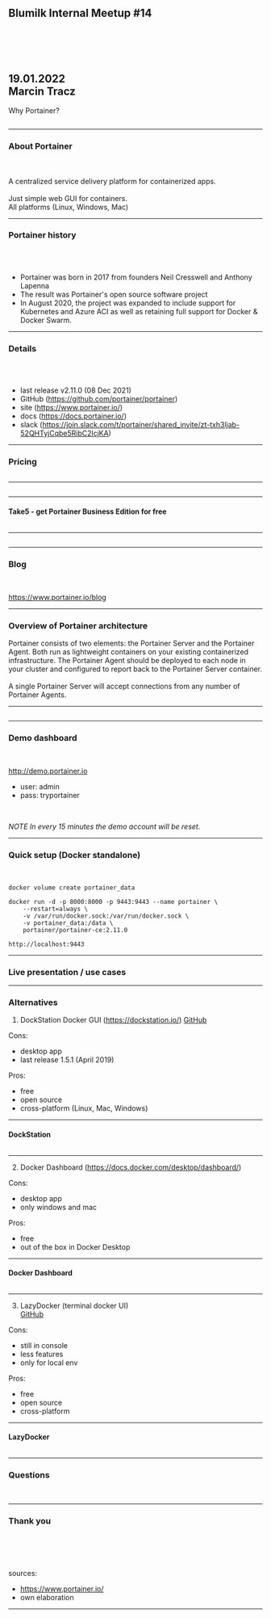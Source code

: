 ## Blumilk Internal Meetup #14
\
\
<img data-src="presentations/2022-01-19-portainer/images/portainer-logo.png">
\
\
19.01.2022\
Marcin Tracz
---
Why Portainer?

<img data-src="presentations/2022-01-19-portainer/images/docker container ls.png">

---

### About Portainer
<br><br>
A centralized service delivery platform for containerized apps.
<br><br>
Just simple web GUI for containers.
<br>
All platforms (Linux, Windows, Mac)

---
### Portainer history
<br><br>
- Portainer was born in 2017 from founders Neil Cresswell and Anthony Lapenna
- The result was Portainer's open source software project
- In August 2020, the project was expanded to include support for Kubernetes and Azure ACI as well as retaining full support for Docker & Docker Swarm.

---
### Details
<br><br>
- last release v2.11.0 (08 Dec 2021)
- GitHub (https://github.com/portainer/portainer)
- site (https://www.portainer.io/)
- docs (https://docs.portainer.io/)
- slack (https://join.slack.com/t/portainer/shared_invite/zt-txh3ljab-52QHTyjCqbe5RibC2lcjKA)
---
### Pricing
<img data-src="presentations/2022-01-19-portainer/images/products1.JPG">

---
<img data-src="presentations/2022-01-19-portainer/images/products.JPG">

---
#### Take5 - get Portainer Business Edition for free
<img data-src="presentations/2022-01-19-portainer/images/faq prices1.JPG">

---
<img data-src="presentations/2022-01-19-portainer/images/faq prices2.JPG">

---
### Blog
<br>

https://www.portainer.io/blog

---
### Overview of Portainer architecture
Portainer consists of two elements: the Portainer Server and the Portainer Agent. Both run as lightweight containers on your existing containerized infrastructure. The Portainer Agent should be deployed to each node in your cluster and configured to report back to the Portainer Server container.
<br><br>
A single Portainer Server will accept connections from any number of Portainer Agents.

---
<img data-src="presentations/2022-01-19-portainer/images/architecture.png">

---
### Demo dashboard
<br>

http://demo.portainer.io

- user: admin
- pass: tryportainer

<br>

_NOTE In every 15 minutes the demo account will be reset._

---
### Quick setup (Docker standalone)
<br>

```shell
docker volume create portainer_data
```
```shell
docker run -d -p 8000:8000 -p 9443:9443 --name portainer \
    --restart=always \
    -v /var/run/docker.sock:/var/run/docker.sock \
    -v portainer_data:/data \
    portainer/portainer-ce:2.11.0
```
```shell
http://localhost:9443
```
---
### Live presentation / use cases

---

### Alternatives

1. DockStation Docker GUI (https://dockstation.io/)
[GitHub](https://github.com/DockStation/dockstation)

Cons: 
- desktop app
- last release 1.5.1 (April 2019)

Pros:
- free
- open source
- cross-platform (Linux, Mac, Windows)
---
#### DockStation
<img data-src="presentations/2022-01-19-portainer/images/dockerstation.png">

---

2. Docker Dashboard (https://docs.docker.com/desktop/dashboard/)

Cons:
- desktop app
- only windows and mac

Pros:
- free
- out of the box in Docker Desktop

---
#### Docker Dashboard
<img data-src="presentations/2022-01-19-portainer/images/docker dashboard.png">

---

3. LazyDocker (terminal docker UI)\
[GitHub](https://github.com/jesseduffield/lazydocker)

Cons:
- still in console
- less features
- only for local env

Pros:
- free
- open source
- cross-platform
---
#### LazyDocker
<img data-src="presentations/2022-01-19-portainer/images/lazydocker.png">

---
### Questions
<br>
<img data-src="presentations/2022-01-19-portainer/images/questions.png">

---
### Thank you
<br><br><br><br>
sources:
- https://www.portainer.io/
- own elaboration
---